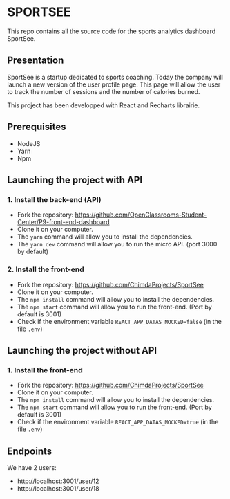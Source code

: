 # SPORTSEE

This repo contains all the source code for the sports analytics dashboard SportSee.

## Presentation
SportSee is a startup dedicated to sports coaching. 
Today the company will launch a new version of the user profile page. This page will allow the user to track the number of sessions and the number of calories burned.

This project has been developped with React and Recharts librairie.


## Prerequisites
- NodeJS
- Yarn
- Npm

## Launching the project with API

### 1. Install the back-end (API)
- Fork the repository: https://github.com/OpenClassrooms-Student-Center/P9-front-end-dashboard
- Clone it on your computer.
- The `yarn` command will allow you to install the dependencies.
- The `yarn dev` command will allow you to run the micro API. (port 3000 by default)

### 2. Install the front-end
- Fork the repository: https://github.com/ChimdaProjects/SportSee
- Clone it on your computer.
- The `npm install` command will allow you to install the dependencies.
- The `npm start` command will allow you to run the front-end. (Port by default is 3001) 
- Check if the environment variable `REACT_APP_DATAS_MOCKED=false` (in the file `.env`)

## Launching the project without API
### 1. Install the front-end
- Fork the repository: https://github.com/ChimdaProjects/SportSee
- Clone it on your computer.
- The `npm install` command will allow you to install the dependencies.
- The `npm start` command will allow you to run the front-end. (Port by default is 3001) 
- Check if the environment variable `REACT_APP_DATAS_MOCKED=true` (in the file `.env`)

## Endpoints
We have 2 users: 
- http://localhost:3001/user/12
- http://localhost:3001/user/18

